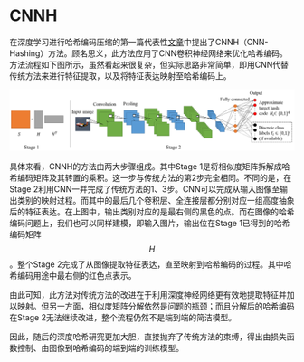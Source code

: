 # CNNH

在深度学习进行哈希编码压缩的第一篇代表性[文章](https://www.aaai.org/ocs/index.php/AAAI/AAAI14/paper/view/8137)中提出了CNNH（CNN-Hashing）方法。顾名思义，此方法应用了CNN卷积神经网络来优化哈希编码。方法流程如下图所示，虽然看起来很复杂，但实际思路非常简单，即用CNN代替传统方法来进行特征提取，以及将特征表达映射至哈希编码上。

![](../../../.gitbook/assets/screenshot-from-2019-01-19-21-58-19.png)

具体来看，CNNH的方法由两大步骤组成。其中Stage 1是将相似度矩阵拆解成哈希编码矩阵及其转置的乘积。这一步与传统方法的第2步完全相同。不同的是，在Stage 2利用CNN一并完成了传统方法的1、3步。CNN可以完成从输入图像至输出类别的映射过程。而其中的最后几个卷积层、全连接层都分别对应一组高度抽象后的特征表达。在上图中，输出类别对应的是最右侧的黑色的点。而在图像的哈希编码问题上，我们也可以同样建模，即输入图片，输出位在Stage 1已得到的哈希编码矩阵 $$H$$ 。整个Stage 2完成了从图像提取特征表达，直至映射到哈希编码的过程。其中哈希编码用途中最右侧的红色点表示。

由此可知，此方法对传统方法的改进在于利用深度神经网络更有效地提取特征并加以映射。但另一方面，相似度矩阵分解依然是问题的瓶颈；而且分解后的哈希编码在Stage 2无法继续改进，整个流程仍然不是端到端的简洁模型。

因此，随后的深度哈希研究更加大胆，直接抛弃了传统方法的束缚，得出由损失函数控制、由图像到哈希编码的端到端的训练模型。

